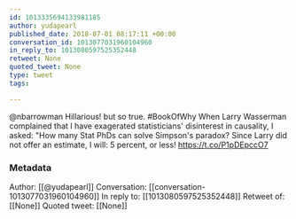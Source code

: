 ```yaml
---
id: 1013335694133981185
author: yudapearl
published_date: 2018-07-01 08:17:11 +00:00
conversation_id: 1013077031960104960
in_reply_to: 1013080597525352448
retweet: None
quoted_tweet: None
type: tweet
tags:

---
```


@nbarrowman Hillarious! but so true. #BookOfWhy
When Larry Wasserman complained that I have
exagerated statisticians' disinterest in causality,
I asked: "How many Stat PhDs can solve Simpson's paradox?
Since Larry did not offer an estimate, I will: 5 percent, or less!
https://t.co/P1pDEpccO7

### Metadata

Author: [[@yudapearl]]
Conversation: [[conversation-1013077031960104960]]
In reply to: [[1013080597525352448]]
Retweet of: [[None]]
Quoted tweet: [[None]]
